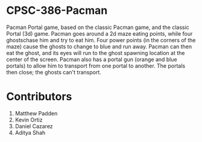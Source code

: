 # CPSC-386-Pacman
Pacman Portal game, based on the classic Pacman game, and the classic Portal (3d) game. Pacman goes around a 2d maze eating points, while four ghostschase him and try to eat him. Four power points (in the corners of the maze) cause the ghosts to change to blue and run away. Pacman can then eat the ghost, and its eyes will run to the ghost spawning location at the center of the screen. Pacman also has a portal gun (orange and blue portals) to allow him to transport from one portal to another. The portals then close; the ghosts can't transport.

# Contributors
1. Matthew Padden
2. Kevin Ortiz
3. Daniel Cazarez
4. Aditya Shah
